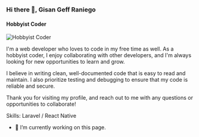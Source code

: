 ### Hi there 👋, Gisan Geff Raniego
#### Hobbyist Coder
![Hobbyist Coder](https://pbs.twimg.com/media/FtJmbAUaUAAr1xm?format=jpg&name=medium)

I'm a web developer who loves to code in my free time as well. As a hobbyist coder, I enjoy collaborating with other developers, and I'm always looking for new opportunities to learn and grow.

I believe in writing clean, well-documented code that is easy to read and maintain. I also prioritize testing and debugging to ensure that my code is reliable and secure.

Thank you for visiting my profile, and reach out to me with any questions or opportunities to collaborate!

Skills: Laravel / React Native

- 🔭 I’m currently working on this page. 




